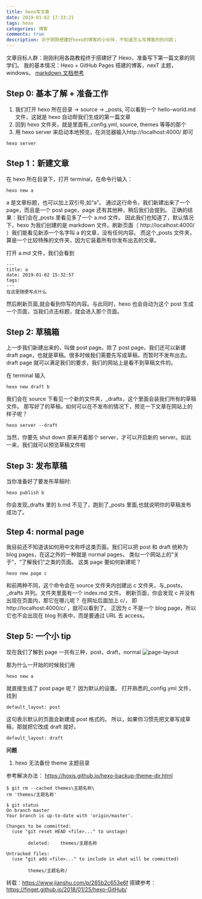 ```yaml
---
title: hexo写文章
date: 2019-01-02 17:33:21
tags: hexo
categories: 博客
comments: true
description: 对于刚刚搭建好hexo的博客的小伙伴，不知道怎么写博客的的问题；
---
```


文章目标人群：刚刚利用各路教程终于搭建好了 Hexo，准备写下第一篇文章的同学们。
我的基本情况：Hexo + GitHub Pages 搭建的博客，nexT 主题，windows。
[markdown 文档参考](https://www.appinn.com/markdown/index.html)

## Step 0: 基本了解 + 准备工作

1. 我们打开 hexo 所在目录 -> source -> \_posts, 可以看到一个 hello-world.md 文件，这就是 hexo 自动帮我们生成的第一篇文章
2. 回到 hexo 文件夹，就是里面有\_config.yml, source, themes 等等的那个
3. 用 hexo server 来启动本地预览，在浏览器输入http://localhost:4000/ 即可

```
hexo server
```

## Step 1：新建文章

在 hexo 所在目录下，打开 terminal，在命令行输入：

```
hexo new a
```

a 是文章标题，也可以加上双引号,如“a”。
通过这行命令，我们新建出来了一个 page，而且是一个 post page，page 还有其他种，稍后我们会提到。
正确的结果：我们会在\_posts 里看见多了一个 a.md 文件。
因此我们也知道了，默认情况下，hexo 为我们创建的是 markdown 文件。刷新页面（ http://localhost:4000/ ）我们能看见新添一个名字叫 a 的文章，没有任何内容。
而这个\_posts 文件夹，算是一个比较特殊的文件夹，因为它装着所有你发布出去的文章。

打开 a.md 文件，我们会看到

```
---
title: a
date: 2019-01-02 15:32:57
tags:
---
在这里随便写点什么
```

然后刷新页面,就会看到你写的内容。与此同时，hexo 也会自动为这个 post 生成一个页面，当我们点击标题，就会进入那个页面。

## Step 2: 草稿箱

上一步我们新建出来的，叫做 post page。除了 post page，我们还可以新建 draft page，也就是草稿。很多时候我们需要先写成草稿，而暂时不发布出去。draft page 就可以满足我们的要求，我们的网站上是看不到草稿文件的。

在 terminal 输入

```
hexo new draft b
```

我们会在 source 下看见一个新的文件夹，\_drafts，这个里面会装我们所有的草稿文件。
那写好了的草稿，如何可以在不发布的情况下，预览一下文章在网站上的样子呢？

```
hexo server --draft
```

当然，你要先 shut down 原来开着那个 server，才可以开启新的 server。如此一来，我们就可以预览草稿文件啦

## Step 3: 发布草稿

当你准备好了要发布草稿时:

```
hexo publish b
```

你会发现\_drafts 里的 b.md 不见了，跑到了\_posts 里面,也就说明你的草稿发布成功了。

## Step 4: normal page

我目前还不知道该如何用中文称呼这类页面。我们可以把 post 和 draft 统称为 blog pages，在这之外的一种就是 normal pages， 类似一个网站上的“关于”，“了解我们”之类的页面。
这类 page 要如何新建呢？

```
hexo new page c
```

和前两种不同，这个命令会在 source 文件夹内创建出 c 文件夹，与\_posts，\_drafts 并列。文件夹里面有一个 index.md 文件。
刷新页面，你会发现 c 并没有出现在页面内，那它在哪儿呢？
在网址后面加上 c/， 即 http://localhost:4000/c/ ，就可以看到了。
正因为 c 不是一个 blog page，所以它也不会出现在 blog 列表中，而是要通过 URL 去 access。

## Step 5: 一个小 tip

现在我们了解到 page 一共有三种，post，draft，normal
![page-layout](https://upload-images.jianshu.io/upload_images/6995514-4608b4504a133a6e.png?imageMogr2/auto-orient/strip%7CimageView2/2/w/494/format/webp '描述')

那为什么一开始的时候我们用

```
hexo new a
```

就直接生成了 post page 呢？
因为默认的设置。
打开熟悉的\_config.yml 文件，找到

```
default_layout: post
```

这句表示默认的页面会新建成 post 格式的。
所以，如果你习惯先把文章写成草稿，那就把它改成 draft 就好。

```
default_layout: draft
```

**问题**

1. hexo 无法备份 theme 主题目录

参考解决办法： https://hoxis.github.io/hexo-backup-theme-dir.html

```
$ git rm --cached themes\主题名称\
rm 'themes/主题名称'

$ git status
On branch master
Your branch is up-to-date with 'origin/master'.

Changes to be committed:
  (use "git reset HEAD <file>..." to unstage)

        deleted:    themes/主题名称

Untracked files:
  (use "git add <file>..." to include in what will be committed)

        themes/主题名称/
```

转载：https://www.jianshu.com/p/265b2c653e6f
搭建参考： https://finget.github.io/2018/01/25/hexo-GitHub/
